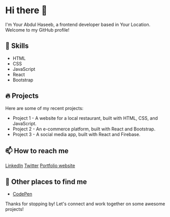 # Hi there 👋
I'm Your Abdul Haseeb, a frontend developer based in Your Location. Welcome to my GitHub profile!

## 🚀 Skills
- HTML
- CSS
- JavaScript
- React
- Bootstrap

## 🔥 Projects
Here are some of my recent projects:

- Project 1 - A website for a local restaurant, built with HTML, CSS, and JavaScript.
- Project 2 - An e-commerce platform, built with React and Bootstrap.
- Project 3 - A social media app, built with React and Firebase.

## 📫 How to reach me
[LinkedIn]()
[Twitter]()
[Portfolio website](https://personal-portfolio-sage-seven.vercel.app)

## 👀 Other places to find me
- [CodePen](https://codepen.io/haseeb-siddiqui)

Thanks for stopping by! Let's connect and work together on some awesome projects!
